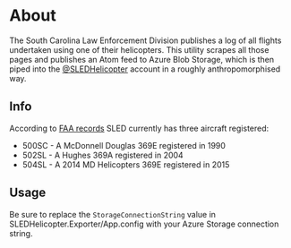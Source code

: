 About
=====
The South Carolina Law Enforcement Division publishes a log of all flights undertaken using one of their helicopters. This utility scrapes all those pages and publishes an Atom feed to Azure Blob Storage, which is then piped into the [@SLEDHelicopter](https://twitter.com/SLEDHelicopter) account in a roughly anthropomorphised way.

Info
----
According to [FAA records](http://registry.faa.gov/aircraftinquiry/Name_Results.aspx?Nametxt=SOUTH+CAROLINA+LAW+ENFORCEMENT+DIVISION&sort_option=1&PageNo=1) SLED currently has three aircraft registered:

* 500SC - A McDonnell Douglas 369E registered in 1990
* 502SL - A Hughes 369A registered in 2004
* 504SL - A 2014 MD Helicopters 369E registered in 2015

Usage
-----
Be sure to replace the `StorageConnectionString` value in SLEDHelicopter.Exporter/App.config with your Azure Storage connection string.
